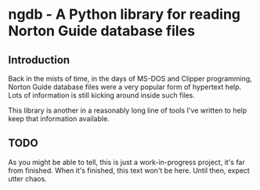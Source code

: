 # ngdb - A Python library for reading Norton Guide database files

## Introduction

Back in the mists of time, in the days of MS-DOS and Clipper programming,
Norton Guide database files were a very popular form of hypertext help. Lots
of information is still kicking around inside such files.

This library is another in a reasonably long line of tools I've written to
help keep that information available.

## TODO

As you might be able to tell, this is just a work-in-progress project, it's
far from finished. When it's finished, this text won't be here. Until then,
expect utter chaos.

[//]: # (README.md ends here)
